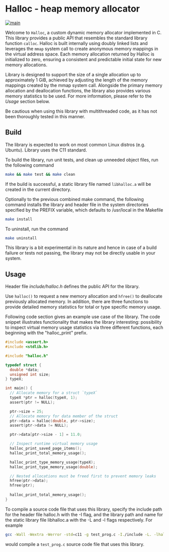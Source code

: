 # Halloc - heap memory allocator #

[![main](https://github.com/elmomoilanen/Halloc/actions/workflows/main.yml/badge.svg)](https://github.com/elmomoilanen/Halloc/actions/workflows/main.yml)

Welcome to `Halloc`, a custom dynamic memory allocator implemented in C. This library provides a public API that resembles the standard library function `calloc`. Halloc is built internally using doubly linked lists and leverages the `mmap` system call to create anonymous memory mappings in the virtual address space. Each memory allocation returned by Halloc is initialized to zero, ensuring a consistent and predictable initial state for new memory allocations.

Library is designed to support the size of a single allocation up to approximately 1 GiB, achieved by adjusting the length of the memory mappings created by the mmap system call. Alongside the primary memory allocation and deallocation functions, the library also provides various memory statistics to be used. For more information, please refer to the *Usage* section below.

Be cautious when using this library with multithreaded code, as it has not been thoroughly tested in this manner.

## Build ##

The library is expected to work on most common Linux distros (e.g. Ubuntu). Library uses the C11 standard.

To build the library, run unit tests, and clean up unneeded object files, run the following command

```bash
make && make test && make clean
```

If the build is successful, a static library file named `libhalloc.a` will be created in the current directory.

Optionally to the previous combined make command, the following command installs the library and header file in the system directories specified by the PREFIX variable, which defaults to /usr/local in the Makefile

```bash
make install
```

To uninstall, run the command

```bash
make uninstall
```

This library is a bit experimental in its nature and hence in case of a build failure or tests not passing, the library may not be directly usable in your system.

## Usage ##

Header file *include/halloc.h* defines the public API for the library.

Use `halloc()` to request a new memory allocation and `hfree()` to deallocate previously allocated memory. In addition, there are three functions to provide detailed memory statistics for total or type specific memory usage.

Following code section gives an example use case of the library. The code snippet illustrates functionality that makes the library interesting: possibility to inspect virtual memory usage statistics via three different functions, each beginning with the "halloc_print" prefix.

```C
#include <assert.h>
#include <stdlib.h>

#include "halloc.h"

typedef struct {
  double *data;
  unsigned int size;
} typeX;

int main() {
  // Allocate memory for a struct `typeX`
  typeX *ptr = halloc(typeX, 1);
  assert(ptr != NULL);

  ptr->size = 25;
  // Allocate memory for data member of the struct
  ptr->data = halloc(double, ptr->size);
  assert(ptr->data != NULL);

  ptr->data[ptr->size - 1] = 11.0;

  // Inspect runtime virtual memory usage
  halloc_print_saved_page_items();
  halloc_print_total_memory_usage();

  halloc_print_type_memory_usage(typeX);
  halloc_print_type_memory_usage(double);

  // Nested allocations must be freed first to prevent memory leaks
  hfree(ptr->data);
  hfree(ptr);
  
  halloc_print_total_memory_usage();
}
```

To compile a source code file that uses this library, specify the include path for the header file halloc.h with the -I flag, and the library path and name for the static library file libhalloc.a with the -L and -l flags respectively. For example

```bash
gcc -Wall -Wextra -Werror -std=c11 -g test_prog.c -I./include -L. -lhalloc -o test_prog
```

would compile a `test_prog.c` source code file that uses this library.
